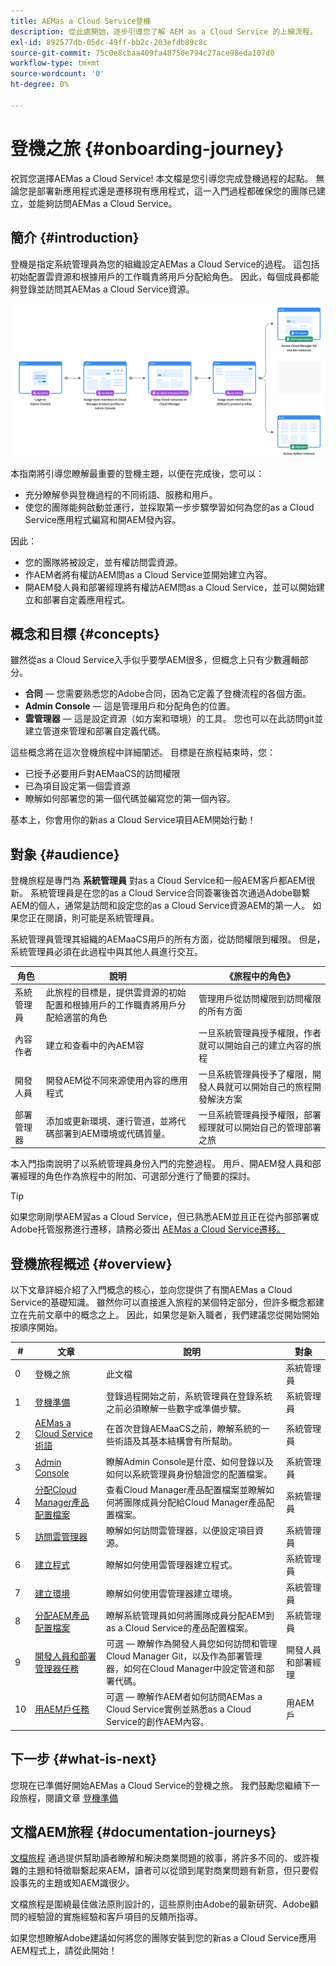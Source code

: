 ```yaml
---
title: AEMas a Cloud Service登機
description: 從此處開始，逐步引導您了解 AEM as a Cloud Service 的上線流程。
exl-id: 892577db-05dc-49ff-bb2c-203efdb89c8c
source-git-commit: 75c0e8cbaa409fa48750e794c27ace98eda107d0
workflow-type: tm+mt
source-wordcount: '0'
ht-degree: 0%

---
```



# 登機之旅 {#onboarding-journey}

祝賀您選擇AEMas a Cloud Service! 本文檔是您引導您完成登機過程的起點。 無論您是部署新應用程式還是遷移現有應用程式，這一入門過程都確保您的團隊已建立，並能夠訪問AEMas a Cloud Service。

## 簡介 {#introduction}

登機是指定系統管理員為您的組織設定AEMas a Cloud Service的過程。 這包括初始配置雲資源和根據用戶的工作職責將用戶分配給角色。 因此，每個成員都能夠登錄並訪問其AEMas a Cloud Service資源。

![登機之旅](/help/journey-onboarding/assets/onboarding-journey.png)

本指南將引導您瞭解最重要的登機主題，以便在完成後，您可以：

* 充分瞭解參與登機過程的不同術語、服務和用戶。
* 使您的團隊能夠啟動並運行，並採取第一步步驟學習如何為您的as a Cloud Service應用程式編寫和開AEM發內容。

因此：

* 您的團隊將被設定，並有權訪問雲資源。
* 作AEM者將有權訪AEM問as a Cloud Service並開始建立內容。
* 開AEM發人員和部署經理將有權訪AEM問as a Cloud Service，並可以開始建立和部署自定義應用程式。

## 概念和目標 {#concepts}

雖然從as a Cloud Service入手似乎要學AEM很多，但概念上只有少數邏輯部分。

* **合同**  — 您需要熟悉您的Adobe合同，因為它定義了登機流程的各個方面。
* **Admin Console**  — 這是管理用戶和分配角色的位置。
* **雲管理器**  — 這是設定資源（如方案和環境）的工具。 您也可以在此訪問git並建立管道來管理和部署自定義代碼。

這些概念將在這次登機旅程中詳細闡述。 目標是在旅程結束時，您：

* 已授予必要用戶對AEMaaCS的訪問權限
* 已為項目設定第一個雲資源
* 瞭解如何部署您的第一個代碼並編寫您的第一個內容。

基本上，你會用你的新as a Cloud Service項目AEM開始行動！

## 對象 {#audience}

登機旅程是專門為 **系統管理員** 對as a Cloud Service和一般AEM客戶都AEM很新。 系統管理員是在您的as a Cloud Service合同簽署後首次通過Adobe聯繫AEM的個人，通常是訪問和設定您的as a Cloud Service資源AEM的第一人。 如果您正在閱讀，則可能是系統管理員。

系統管理員管理其組織的AEMaaCS用戶的所有方面，從訪問權限到權限。 但是，系統管理員必須在此過程中與其他人員進行交互。

| 角色 | 說明 | 《旅程中的角色》 |
|---|---|---|
| 系統管理員 | 此旅程的目標是，提供雲資源的初始配置和根據用戶的工作職責將用戶分配給適當的角色 | 管理用戶從訪問權限到訪問權限的所有方面 |
| 內容作者 | 建立和查看中的內AEM容 | 一旦系統管理員授予權限，作者就可以開始自己的建立內容的旅程 |
| 開發人員 | 開發AEM從不同來源使用內容的應用程式 | 一旦系統管理員授予了權限，開發人員就可以開始自己的旅程開發解決方案 |
| 部署管理器 | 添加或更新環境、運行管道，並將代碼部署到AEM環境或代碼質量。 | 一旦系統管理員授予權限，部署經理就可以開始自己的管理部署之旅 |

本入門指南說明了以系統管理員身份入門的完整過程。 用戶、開AEM發人員和部署經理的角色作為旅程中的附加、可選部分進行了簡要的探討。

>[!TIP]
>
>如果您剛剛學AEM習as a Cloud Service，但已熟悉AEM並且正在從內部部署或Adobe托管服務進行遷移，請務必簽出 [AEMas a Cloud Service遷移。](/help/journey-migration/getting-started.md)

## 登機旅程概述 {#overview}

以下文章詳細介紹了入門概念的核心，並向您提供了有關AEMas a Cloud Service的基礎知識。 雖然你可以直接進入旅程的某個特定部分，但許多概念都建立在先前文章中的概念之上。 因此，如果您是新入職者，我們建議您從開始開始按順序開始。

| # | 文章 | 說明 | 對象 |
|---|---|---|---|
| 0 | 登機之旅 | 此文檔 | 系統管理員 |
| 1 | [登機準備](preparation.md) | 登錄過程開始之前，系統管理員在登錄系統之前必須瞭解一些數字或準備步驟。 | 系統管理員 |
| 2 | [AEMas a Cloud Service術語](terminology.md) | 在首次登錄AEMaaCS之前，瞭解系統的一些術語及其基本結構會有所幫助。 | 系統管理員 |
| 3 | [Admin Console](admin-console.md) | 瞭解Admin Console是什麼、如何登錄以及如何以系統管理員身份驗證您的配置檔案。 | 系統管理員 |
| 4 | [分配Cloud Manager產品配置檔案](assign-profiles-cloud-manager.md) | 查看Cloud Manager產品配置檔案並瞭解如何將團隊成員分配給Cloud Manager產品配置檔案。 | 系統管理員 |
| 5 | [訪問雲管理器](cloud-manager.md) | 瞭解如何訪問雲管理器，以便設定項目資源。 | 系統管理員 |
| 6 | [建立程式](create-program.md) | 瞭解如何使用雲管理器建立程式。 | 系統管理員 |
| 7 | [建立環境](create-environments.md) | 瞭解如何使用雲管理器建立環境。 | 系統管理員 |
| 8 | [分配AEM產品配置檔案](assign-profiles-aem.md) | 瞭解系統管理員如何將團隊成員分配AEM到as a Cloud Service的產品配置檔案。 | 系統管理員 |
| 9 | [開發人員和部署管理器任務](developers.md) | 可選 — 瞭解作為開發人員您如何訪問和管理Cloud Manager Git，以及作為部署管理器，如何在Cloud Manager中設定管道和部署代碼。 | 開發人員和部署經理 |
| 10 | [用AEM戶任務](aem-users.md) | 可選 — 瞭解作AEM者如何訪問AEMas a Cloud Service實例並熟悉as a Cloud Service的創作AEM內容。 | 用AEM戶 |

## 下一步 {#what-is-next}

您現在已準備好開始AEMas a Cloud Service的登機之旅。 我們鼓勵您繼續下一段旅程，閱讀文章 [登機準備](preparation.md)

## 文檔AEM旅程 {#documentation-journeys}

[文檔旅程](/help/journey-documentation/documentation-journeys.md) 通過提供幫助讀者瞭解和解決商業問題的敘事，將許多不同的、或許複雜的主題和特徵聯繫起來AEM，讀者可以從頭到尾對商業問題有新意，但只要假設事先的主題或知AEM識很少。

文檔旅程是圍繞最佳做法原則設計的，這些原則由Adobe的最新研究、Adobe顧問的經驗證的實施經驗和客戶項目的反饋所指導。

如果您想瞭解Adobe建議如何將您的團隊安裝到您的新as a Cloud Service應用AEM程式上，請從此開始！
